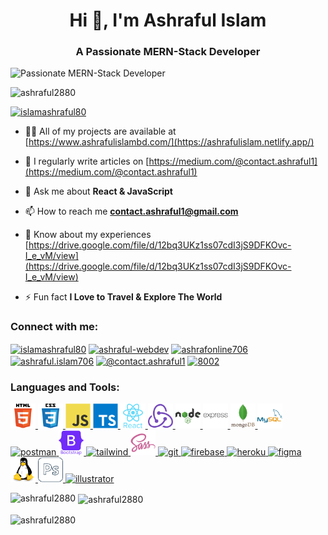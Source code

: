 <h1 align="center">Hi 👋, I'm Ashraful Islam</h1>
<h3 align="center">A Passionate MERN-Stack Developer</h3>

![Passionate MERN-Stack Developer](https://res.cloudinary.com/ashraful-islam/image/upload/v1649623442/Social%20Images/MERN-Stack-github-Bannar-Ashraful-Islam_h5ispu.png)

<p align="left"> <img src="https://komarev.com/ghpvc/?username=ashraful2880&label=Profile%20views&color=0e75b6&style=flat" alt="ashraful2880" /> </p>

<p align="left"> <a href="https://twitter.com/islamashraful80" target="blank"><img src="https://img.shields.io/twitter/follow/islamashraful80?logo=twitter&style=for-the-badge" alt="islamashraful80" /></a> </p>

- 👨‍💻 All of my projects are available at [https://www.ashrafulislambd.com/](https://ashrafulislam.netlify.app/)

- 📝 I regularly write articles on [https://medium.com/@contact.ashraful1](https://medium.com/@contact.ashraful1)

- 💬 Ask me about **React & JavaScript**

- 📫 How to reach me **contact.ashraful1@gmail.com**

- 📄 Know about my experiences [https://drive.google.com/file/d/12bq3UKz1ss07cdI3jS9DFKOvc-I_e_vM/view](https://drive.google.com/file/d/12bq3UKz1ss07cdI3jS9DFKOvc-I_e_vM/view)

- ⚡ Fun fact **I Love to Travel & Explore The World**

<h3 align="left">Connect with me:</h3>
<p align="left">
<a href="https://twitter.com/islamashraful80" target="blank"><img align="center" src="https://raw.githubusercontent.com/rahuldkjain/github-profile-readme-generator/master/src/images/icons/Social/twitter.svg" alt="islamashraful80" height="30" width="40" /></a>
<a href="https://linkedin.com/in/ashraful-webdev" target="blank"><img align="center" src="https://raw.githubusercontent.com/rahuldkjain/github-profile-readme-generator/master/src/images/icons/Social/linked-in-alt.svg" alt="ashraful-webdev" height="30" width="40" /></a>
<a href="https://fb.com/ashrafonline706" target="blank"><img align="center" src="https://raw.githubusercontent.com/rahuldkjain/github-profile-readme-generator/master/src/images/icons/Social/facebook.svg" alt="ashrafonline706" height="30" width="40" /></a>
<a href="https://instagram.com/ashraful.islam706" target="blank"><img align="center" src="https://raw.githubusercontent.com/rahuldkjain/github-profile-readme-generator/master/src/images/icons/Social/instagram.svg" alt="ashraful.islam706" height="30" width="40" /></a>
<a href="https://medium.com/@contact.ashraful1" target="blank"><img align="center" src="https://raw.githubusercontent.com/rahuldkjain/github-profile-readme-generator/master/src/images/icons/Social/medium.svg" alt="@contact.ashraful1" height="30" width="40" /></a>
<a href="https://discord.gg/8002" target="blank"><img align="center" src="https://raw.githubusercontent.com/rahuldkjain/github-profile-readme-generator/master/src/images/icons/Social/discord.svg" alt="8002" height="30" width="40" /></a>
</p>

<h3 align="left">Languages and Tools:</h3>
<p align="left"> <a href="https://www.w3.org/html/" target="_blank" rel="noreferrer"> <img src="https://raw.githubusercontent.com/devicons/devicon/master/icons/html5/html5-original-wordmark.svg" alt="html5" width="40" height="40"/> </a> <a href="https://www.w3schools.com/css/" target="_blank" rel="noreferrer"> <img src="https://raw.githubusercontent.com/devicons/devicon/master/icons/css3/css3-original-wordmark.svg" alt="css3" width="40" height="40"/> </a> <a href="https://developer.mozilla.org/en-US/docs/Web/JavaScript" target="_blank" rel="noreferrer"> <img src="https://raw.githubusercontent.com/devicons/devicon/master/icons/javascript/javascript-original.svg" alt="javascript" width="40" height="40"/> </a> <a href="https://www.typescriptlang.org/" target="_blank" rel="noreferrer"> <img src="https://raw.githubusercontent.com/devicons/devicon/master/icons/typescript/typescript-original.svg" alt="typescript" width="40" height="40"/> </a> <a href="https://reactjs.org/" target="_blank" rel="noreferrer"> <img src="https://raw.githubusercontent.com/devicons/devicon/master/icons/react/react-original-wordmark.svg" alt="react" width="40" height="40"/> </a> <a href="https://redux.js.org" target="_blank" rel="noreferrer"> <img src="https://raw.githubusercontent.com/devicons/devicon/master/icons/redux/redux-original.svg" alt="redux" width="40" height="40"/> </a> <a href="https://nodejs.org" target="_blank" rel="noreferrer"> <img src="https://raw.githubusercontent.com/devicons/devicon/master/icons/nodejs/nodejs-original-wordmark.svg" alt="nodejs" width="40" height="40"/> </a> <a href="https://expressjs.com" target="_blank" rel="noreferrer"> <img src="https://raw.githubusercontent.com/devicons/devicon/master/icons/express/express-original-wordmark.svg" alt="express" width="40" height="40"/> </a> <a href="https://www.mongodb.com/" target="_blank" rel="noreferrer"> <img src="https://raw.githubusercontent.com/devicons/devicon/master/icons/mongodb/mongodb-original-wordmark.svg" alt="mongodb" width="40" height="40"/> </a> <a href="https://www.mysql.com/" target="_blank" rel="noreferrer"> <img src="https://raw.githubusercontent.com/devicons/devicon/master/icons/mysql/mysql-original-wordmark.svg" alt="mysql" width="40" height="40"/> </a> <a href="https://postman.com" target="_blank" rel="noreferrer"> <img src="https://www.vectorlogo.zone/logos/getpostman/getpostman-icon.svg" alt="postman" width="40" height="40"/> </a> <a href="https://getbootstrap.com" target="_blank" rel="noreferrer"> <img src="https://raw.githubusercontent.com/devicons/devicon/master/icons/bootstrap/bootstrap-plain-wordmark.svg" alt="bootstrap" width="40" height="40"/> </a> <a href="https://tailwindcss.com/" target="_blank" rel="noreferrer"> <img src="https://www.vectorlogo.zone/logos/tailwindcss/tailwindcss-icon.svg" alt="tailwind" width="40" height="40"/> </a> <a href="https://sass-lang.com" target="_blank" rel="noreferrer"> <img src="https://raw.githubusercontent.com/devicons/devicon/master/icons/sass/sass-original.svg" alt="sass" width="40" height="40"/> </a> <a href="https://git-scm.com/" target="_blank" rel="noreferrer"> <img src="https://www.vectorlogo.zone/logos/git-scm/git-scm-icon.svg" alt="git" width="40" height="40"/> </a> <a href="https://firebase.google.com/" target="_blank" rel="noreferrer"> <img src="https://www.vectorlogo.zone/logos/firebase/firebase-icon.svg" alt="firebase" width="40" height="40"/> </a> <a href="https://heroku.com" target="_blank" rel="noreferrer"> <img src="https://www.vectorlogo.zone/logos/heroku/heroku-icon.svg" alt="heroku" width="40" height="40"/> </a> <a href="https://www.figma.com/" target="_blank" rel="noreferrer"> <img src="https://www.vectorlogo.zone/logos/figma/figma-icon.svg" alt="figma" width="40" height="40"/> </a> <a href="https://www.linux.org/" target="_blank" rel="noreferrer"> <img src="https://raw.githubusercontent.com/devicons/devicon/master/icons/linux/linux-original.svg" alt="linux" width="40" height="40"/> </a> <a href="https://www.photoshop.com/en" target="_blank" rel="noreferrer"> <img src="https://raw.githubusercontent.com/devicons/devicon/master/icons/photoshop/photoshop-line.svg" alt="photoshop" width="40" height="40"/> </a> <a href="https://www.adobe.com/in/products/illustrator.html" target="_blank" rel="noreferrer"> <img src="https://www.vectorlogo.zone/logos/adobe_illustrator/adobe_illustrator-icon.svg" alt="illustrator" width="40" height="40"/> </a> </p>
<p><img align="left" src="https://github-readme-stats.vercel.app/api/top-langs?username=ashraful2880&show_icons=true&locale=en&layout=compact" alt="ashraful2880" /></p>

<p>&nbsp;<img align="center" src="https://github-readme-stats.vercel.app/api?username=ashraful2880&show_icons=true&locale=en" alt="ashraful2880" /></p>

<p><img align="center" src="https://github-readme-streak-stats.herokuapp.com/?user=ashraful2880&" alt="ashraful2880" /></p>

